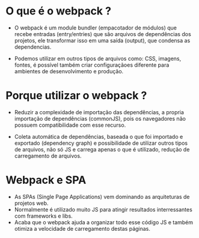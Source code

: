 # O que é o webpack ?

- O webpack é um module bundler (empacotador de módulos) que recebe entradas (entry/entries) que 
são arquivos de dependências dos projetos, ele transformar isso em uma saída (output), que condensa 
as dependencias.

- Podemos utilizar em outros tipos de arquivos como: CSS, imagens, fontes, é possível também criar
configuraçãoes diferente para ambientes de desenvolvimento e produção.

# Porque utilizar o webpack ?

- Reduzir a complexidade de importação das dependências, a propria importação de dependências (commonJS), 
pois os navegadores não possuem compatibilidade com esse recurso.

- Coleta automática de dependências, baseada o que foi importado e exportado (dependency graph) e possibilidade
de utilizar outros tipos de arquivos, não só JS e carrega apenas o que é utilizado, redução de carregamento de 
arquivos.

# Webpack e SPA

- As SPAs (Single Page Applications) vem dominando as arquiteturas de projetos web.
- Normalmente é utilizado muito JS para atingir resultados interressantes com frameworks e libs.
- Acaba que o webpack ajuda a organizar todo esse código JS e também otimiza a velocidade de carregamento destas páginas.


